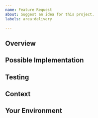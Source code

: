 ```yaml
---
name: Feature Request
about: Suggest an idea for this project.
labels: area:delivery

---
```

<!--- Thank you for taking the time to open a Feature Request -->
<!--- and suggest an idea for this project! -->

<!--- Before suggesting a new feature, take a moment to look -->
<!--- through the existing Feature Requests and Pull Requests, -->
<!--- as you might be able to find that a similar idea has -->
<!--- already been considered and might even be in the works. -->

<!--- Provide a general summary of the issue in the title above. -->

## Overview
<!--- Describe your idea for a new feature in detail. -->

## Possible Implementation
<!--- Not obligatory, but suggest a possible implementation, -->
<!--- or ideas how to implement this new feature. -->

## Testing
<!--- Please describe in detail how the new feature could -->
<!--- be tested effectively.  When thinking about testing, -->
<!--- try to consider different aspects of testing e.g., -->
<!--- unit testing, integration testing and acceptance -->
<!--- testing, etc., how these can be applied to ensure -->
<!--- that the new feature has been properly tested and can -->
<!--- be maintained as part of the code base long term. -->

## Context
<!--- How lack of this feature affected you?  What are you trying -->
<!--- to solve?  What is the use case?  What alternatives have you -->
<!--- considered?  Providing context helps us come up with a -->
<!--- solution that is most useful in the real world. -->

## Your Environment
<!--- Include as many relevant details about the environment -->
<!--- to which this new feature would be applicable (e.g., -->
<!--- run under automation, executed ad-hoc, etc.), or -->
<!--- anything else of relevance about your environment -->
<!--- (e.g., your operating system, versions you current -->
<!--- run, security requirements, etc.). -->
